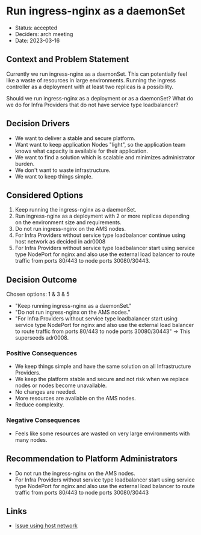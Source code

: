 # Run ingress-nginx as a daemonSet

- Status: accepted
- Deciders: arch meeting
- Date: 2023-03-16

## Context and Problem Statement

Currently we run ingress-nginx as a daemonSet.
This can potentially feel like a waste of resources in large environments.
Running the ingress controller as a deployment with at least two replicas is a possibility.

Should we run ingress-nginx as a deployment or as a daemonSet?
What do we do for Infra Providers that do not have service type loadbalancer?

## Decision Drivers

- We want to deliver a stable and secure platform.
- Want want to keep application Nodes "light", so the application team knows what capacity is available for their application.
- We want to find a solution which is scalable and minimizes administrator burden.
- We don't want to waste infrastructure.
- We want to keep things simple.

## Considered Options

1.  Keep running the ingress-nginx as a daemonSet.
1.  Run ingress-nginx as a deployment with 2 or more replicas depending on the environment size and requirements.
1.  Do not run ingress-nginx on the AMS nodes.
1.  For Infra Providers without service type loadbalancer continue using host network as decided in adr0008
1.  For Infra Providers without service type loadbalancer start using service type NodePort for nginx and also use the external load balancer to route traffic from ports 80/443 to node ports 30080/30443.

## Decision Outcome

Chosen options: 1 & 3 & 5

- "Keep running ingress-nginx as a daemonSet."
- "Do not run ingress-nginx on the AMS nodes."
- "For Infra Providers without service type loadbalancer start using service type NodePort for nginx and also use the external load balancer to route traffic from ports 80/443 to node ports 30080/30443" -> This superseeds adr0008.

### Positive Consequences

- We keep things simple and have the same solution on all Infrastructure Providers.
- We keep the platform stable and secure and not risk when we replace nodes or nodes become unavailable.
- No changes are needed.
- More resources are available on the AMS nodes.
- Reduce complexity.

### Negative Consequences

- Feels like some resources are wasted on very large environments with many nodes.

## Recommendation to Platform Administrators

- Do not run the ingress-nginx on the AMS nodes.
- For Infra Providers without service type loadbalancer start using service type NodePort for nginx and also use the external load balancer to route traffic from ports 80/443 to node ports 30080/30443

## Links

- [Issue using host network](https://github.com/kubernetes-sigs/kubespray/blob/master/contrib/terraform/exoscale/modules/kubernetes-cluster/templates/cloud-init.tmpl#L34-L44)

